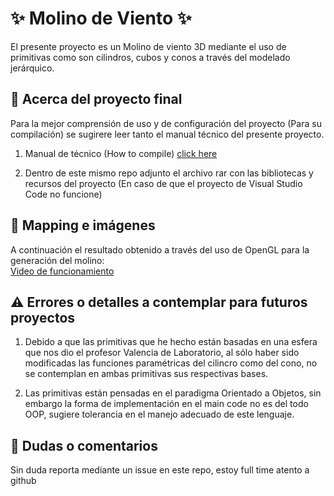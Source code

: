 # ✨ Molino de Viento ✨

El presente proyecto es un Molino de viento 3D mediante el uso de primitivas como son cilindros, cubos y conos  a través del modelado jerárquico.

## 🚀 Acerca del proyecto final

Para la mejor comprensión de uso y de configuración del proyecto (Para su compilación) se sugirere leer tanto el  manual técnico del presente proyecto.

1. Manual de técnico (How to compile) [click here](https://github.com/aMurryFly/MolinoViento_3D_OpenGL/blob/main/howToCompile.pdf)

2. Dentro de este mismo repo adjunto el archivo rar con las bibliotecas y recursos del proyecto (En caso de que el proyecto de Visual Studio Code no funcione)

## 🚀 Mapping e imágenes

A continuación el resultado obtenido a través del uso de OpenGL para la generación del molino:<br>
[Video de funcionamiento](https://youtu.be/GmfW95F84hU )

## ⚠ Errores o detalles a contemplar para futuros proyectos

1. Debido a que las primitivas que he hecho están basadas en una esfera que nos dio el profesor Valencia de Laboratorio, al sólo haber sido modificadas las funciones paramétricas del cilincro como del cono, no se contemplan en ambas primitivas sus respectivas bases.

2. Las primitivas están pensadas en el paradigma Orientado a Objetos, sin embargo la forma de implementación en el main code no es del todo OOP, sugiere tolerancia en el manejo adecuado de este lenguaje.



## 🤔 Dudas o comentarios

Sin duda reporta mediante un issue en este repo, estoy full time atento a github 
